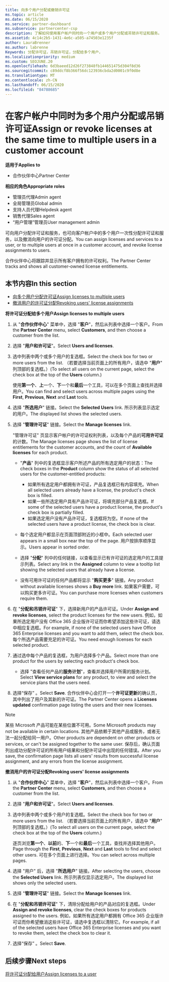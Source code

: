 ```yaml
---
title: 向多个用户分配或撤销许可证
ms.topic: article
ms.date: 06/15/2020
ms.service: partner-dashboard
ms.subservice: partnercenter-csp
description: 了解如何使用客户帐户同时向一个用户或多个用户分配或吊销许可证和服务。
ms.assetid: 4c14c2b5-1431-4e6c-a505-a74503e1235f
author: LauraBrenner
ms.author: labrenne
Keywords: 分配许可证，吊销许可证，分配给多个用户，
ms.localizationpriority: medium
ms.custom: SEOJUNE.20
ms.openlocfilehash: 6d3baeed12d26f273848fb144651475d304f8d36
ms.sourcegitcommit: c89ddcf8b366f56dc123936cbda2d0001c9f0d8e
ms.translationtype: MT
ms.contentlocale: zh-CN
ms.lasthandoff: 06/15/2020
ms.locfileid: "84788685"
---
```

# <a name="assign-or-revoke-licenses-at-the-same-time-to-multiple-users-in-a-customer-account"></a><span data-ttu-id="eb08c-104">在客户帐户中同时为多个用户分配或吊销许可证</span><span class="sxs-lookup"><span data-stu-id="eb08c-104">Assign or revoke licenses at the same time to multiple users in a customer account</span></span>

<span data-ttu-id="eb08c-105">**适用于**</span><span class="sxs-lookup"><span data-stu-id="eb08c-105">**Applies to**</span></span>

- <span data-ttu-id="eb08c-106">合作伙伴中心</span><span class="sxs-lookup"><span data-stu-id="eb08c-106">Partner Center</span></span>

<span data-ttu-id="eb08c-107">**相应的角色**</span><span class="sxs-lookup"><span data-stu-id="eb08c-107">**Appropriate roles**</span></span>

- <span data-ttu-id="eb08c-108">管理员代理</span><span class="sxs-lookup"><span data-stu-id="eb08c-108">Admin agent</span></span>
- <span data-ttu-id="eb08c-109">全局管理员</span><span class="sxs-lookup"><span data-stu-id="eb08c-109">Global admin</span></span>
- <span data-ttu-id="eb08c-110">支持人员代理</span><span class="sxs-lookup"><span data-stu-id="eb08c-110">Helpdesk agent</span></span>
- <span data-ttu-id="eb08c-111">销售代理</span><span class="sxs-lookup"><span data-stu-id="eb08c-111">Sales agent</span></span>
- <span data-ttu-id="eb08c-112">“用户管理”管理员</span><span class="sxs-lookup"><span data-stu-id="eb08c-112">User management admin</span></span>

<span data-ttu-id="eb08c-113">可向用户分配许可证和服务，也可向客户帐户中的多个用户一次性分配许可证和服务，以及撤消向用户的许可证分配。</span><span class="sxs-lookup"><span data-stu-id="eb08c-113">You can assign licenses and services to a user, or to multiple users at once in a customer account, and revoke license assignments to users.</span></span>

<span data-ttu-id="eb08c-114">合作伙伴中心将跟踪并显示所有客户拥有的许可权利。</span><span class="sxs-lookup"><span data-stu-id="eb08c-114">The Partner Center tracks and shows all customer-owned license entitlements.</span></span>

## <a name="in-this-section"></a><span data-ttu-id="eb08c-115">本节内容</span><span class="sxs-lookup"><span data-stu-id="eb08c-115">In this section</span></span>


- [<span data-ttu-id="eb08c-116">向多个用户分配许可证</span><span class="sxs-lookup"><span data-stu-id="eb08c-116">Assign licenses to multiple users</span></span>](#assign-licenses-to-groups)
- [<span data-ttu-id="eb08c-117">撤消用户的许可证分配</span><span class="sxs-lookup"><span data-stu-id="eb08c-117">Revoking users' license assignments</span></span>](#revoking-licenses)

<a href="" id="assign-licenses-to-groups"></a>
<span data-ttu-id="eb08c-118">**将许可证分配给多个用户**</span><span class="sxs-lookup"><span data-stu-id="eb08c-118">**Assign licenses to multiple users**</span></span>

1. <span data-ttu-id="eb08c-119">从 "**合作伙伴中心**" 菜单中，选择 "**客户**"，然后从列表中选择一个客户。</span><span class="sxs-lookup"><span data-stu-id="eb08c-119">From the **Partner Center** menu, select **Customers**, and then choose a customer from the list.</span></span>

2. <span data-ttu-id="eb08c-120">选择 "**用户和许可证**"。</span><span class="sxs-lookup"><span data-stu-id="eb08c-120">Select **Users and licenses**.</span></span>

3. <span data-ttu-id="eb08c-121">选中列表中两个或多个用户的复选框。</span><span class="sxs-lookup"><span data-stu-id="eb08c-121">Select the check box for two or more users from the list.</span></span> <span data-ttu-id="eb08c-122">（若要选择当前页面上的所有用户，请选中 "**用户**" 列顶部的复选框。）</span><span class="sxs-lookup"><span data-stu-id="eb08c-122">(To select all users on the current page, select the check box at the top of the **Users** column.)</span></span>

    <span data-ttu-id="eb08c-123">使用**第一个**、**上**一个、**下**一个和**最后**一个工具，可以在多个页面上查找并选择用户。</span><span class="sxs-lookup"><span data-stu-id="eb08c-123">You can find and select users across multiple pages using the **First**, **Previous**, **Next** and **Last** tools.</span></span>

4. <span data-ttu-id="eb08c-124">选择 "**所选用户**" 链接。</span><span class="sxs-lookup"><span data-stu-id="eb08c-124">Select the **Selected Users** link.</span></span> <span data-ttu-id="eb08c-125">所示列表显示选定的用户。</span><span class="sxs-lookup"><span data-stu-id="eb08c-125">The displayed list shows the selected users.</span></span>

5. <span data-ttu-id="eb08c-126">选择 "**管理许可证**" 链接。</span><span class="sxs-lookup"><span data-stu-id="eb08c-126">Select the **Manage licenses** link.</span></span>

    <span data-ttu-id="eb08c-127">"管理许可证" 页显示客户帐户的许可证权利列表，以及每个产品的**可用许可证**的计数。</span><span class="sxs-lookup"><span data-stu-id="eb08c-127">The Manage licenses page shows the list of license entitlements for the customer accounts, and the count of **Available licenses** for each product.</span></span>

    -   <span data-ttu-id="eb08c-128">"**产品**" 列中的复选框显示客户所述产品的所有选定用户的状态：</span><span class="sxs-lookup"><span data-stu-id="eb08c-128">The check boxes in the **Product** column show the status of all selected users for the customer-entitled products:</span></span>

        -   <span data-ttu-id="eb08c-129">如果所有选定用户都拥有许可证，产品复选框已有内容填充。</span><span class="sxs-lookup"><span data-stu-id="eb08c-129">When all selected users already have a license, the product's check box is filled.</span></span>
        -   <span data-ttu-id="eb08c-130">如果一些所选定用户具有产品许可证，将填充部分产品复选框。</span><span class="sxs-lookup"><span data-stu-id="eb08c-130">If some of the selected users have a product license, the product's check box is partially filled.</span></span>
        -   <span data-ttu-id="eb08c-131">如果选定用户没有产品许可证，复选框将为空。</span><span class="sxs-lookup"><span data-stu-id="eb08c-131">If none of the selected users have a product license, the check box is clear.</span></span>
    -   <span data-ttu-id="eb08c-132">每个选定用户都显示在页面顶部附近的小框中。</span><span class="sxs-lookup"><span data-stu-id="eb08c-132">Each selected user appears in a small box near the top of the page.</span></span> <span data-ttu-id="eb08c-133">用户按排序顺序显示。</span><span class="sxs-lookup"><span data-stu-id="eb08c-133">Users appear in sorted order.</span></span>

    -   <span data-ttu-id="eb08c-134">选择 "**分配**" 列中的任何链接，以查看显示已有许可证的选定用户的工具提示列表。</span><span class="sxs-lookup"><span data-stu-id="eb08c-134">Select any link in the **Assigned** column to view a tooltip list showing the selected users that already have a license.</span></span>

    -   <span data-ttu-id="eb08c-135">没有可用许可证的任何产品都将显示 "**购买更多**" 链接。</span><span class="sxs-lookup"><span data-stu-id="eb08c-135">Any product without available licenses shows a **Buy more** link.</span></span> <span data-ttu-id="eb08c-136">如果客户需要，可以购买更多许可证。</span><span class="sxs-lookup"><span data-stu-id="eb08c-136">You can purchase more licenses when customers require them.</span></span>

6.  <span data-ttu-id="eb08c-137">在 "**分配和吊销许可证**" 下，选择新用户的产品许可证。</span><span class="sxs-lookup"><span data-stu-id="eb08c-137">Under **Assign and revoke licenses**, select the product licenses for the new users.</span></span> <span data-ttu-id="eb08c-138">例如，如果所选定用户没有 Office 365 企业版许可证而你希望添加这些许可证，请选中相应复选框。</span><span class="sxs-lookup"><span data-stu-id="eb08c-138">For example, if none of the selected users have Office 365 Enterprise licenses and you want to add them, select the check box.</span></span> <span data-ttu-id="eb08c-139">每个所选产品需要充足的许可证。</span><span class="sxs-lookup"><span data-stu-id="eb08c-139">You need enough licenses for each selected product.</span></span>

7. <span data-ttu-id="eb08c-140">通过选中每个产品的复选框，为用户选择多个产品。</span><span class="sxs-lookup"><span data-stu-id="eb08c-140">Select more than one product for the users by selecting each product's check box.</span></span>
    -   <span data-ttu-id="eb08c-141">选择 "查看任何产品的**服务计划**"，查看并选择用户所需的服务计划。</span><span class="sxs-lookup"><span data-stu-id="eb08c-141">Select **View service plans** for any product, to view and select the service plans that the users need.</span></span>

8. <span data-ttu-id="eb08c-142">选择“保存” 。</span><span class="sxs-lookup"><span data-stu-id="eb08c-142">Select **Save**.</span></span> <span data-ttu-id="eb08c-143">合作伙伴中心会打开一个**许可证更新**的确认页，其中列出了用户及其新的许可证。</span><span class="sxs-lookup"><span data-stu-id="eb08c-143">The Partner Center opens a **Licenses updated** confirmation page listing the users and their new licenses.</span></span>

>[!NOTE]
><span data-ttu-id="eb08c-144">某些 Microsoft 产品可能在某些位置不可用。</span><span class="sxs-lookup"><span data-stu-id="eb08c-144">Some Microsoft products may not be available in certain locations.</span></span> <span data-ttu-id="eb08c-145">其他产品依赖于其他产品或服务，或者无法一起分配给同一用户。</span><span class="sxs-lookup"><span data-stu-id="eb08c-145">Other products are dependent on other products or services, or can't be assigned together to the same user.</span></span> <span data-ttu-id="eb08c-146">保存后，确认页面列出成功分配许可证的所有用户结果和分配许可证中出现的任何错误。</span><span class="sxs-lookup"><span data-stu-id="eb08c-146">After you save, the confirmation page lists all users' results from successful license assignment, and any errors from the license assignment.</span></span>


<a href="" id="revoking-licenses"></a>
<span data-ttu-id="eb08c-147">**撤消用户的许可证分配**</span><span class="sxs-lookup"><span data-stu-id="eb08c-147">**Revoking users' license assignments**</span></span>

1. <span data-ttu-id="eb08c-148">从 "**合作伙伴中心**" 菜单中，选择 "**客户**"，然后从列表中选择一个客户。</span><span class="sxs-lookup"><span data-stu-id="eb08c-148">From the **Partner Center** menu, select **Customers**, and then choose a customer from the list.</span></span>

2. <span data-ttu-id="eb08c-149">选择 "**用户和许可证**"。</span><span class="sxs-lookup"><span data-stu-id="eb08c-149">Select **Users and licenses**.</span></span>

3. <span data-ttu-id="eb08c-150">选中列表中两个或多个用户的复选框。</span><span class="sxs-lookup"><span data-stu-id="eb08c-150">Select the check box for two or more users from the list.</span></span> <span data-ttu-id="eb08c-151">（若要选择当前页面上的所有用户，请选中 "**用户**" 列顶部的复选框。）</span><span class="sxs-lookup"><span data-stu-id="eb08c-151">(To select all users on the current page, select the check box at the top of the **Users** column.)</span></span>

    <span data-ttu-id="eb08c-152">逐页浏览**第一个**、**以前**的、**下**一个和**最后**一个工具，查找并选择其他用户。</span><span class="sxs-lookup"><span data-stu-id="eb08c-152">Page through the **First**, **Previous**, **Next** and **Last** tools to find and select other users.</span></span> <span data-ttu-id="eb08c-153">可在多个页面上进行选择。</span><span class="sxs-lookup"><span data-stu-id="eb08c-153">You can select across multiple pages.</span></span>

4. <span data-ttu-id="eb08c-154">选择 "用户" 后，选择 "**所选用户**" 链接。</span><span class="sxs-lookup"><span data-stu-id="eb08c-154">After selecting the users, choose the **Selected Users** link.</span></span> <span data-ttu-id="eb08c-155">所示列表仅显示选定用户。</span><span class="sxs-lookup"><span data-stu-id="eb08c-155">The displayed list shows only the selected users.</span></span>

5. <span data-ttu-id="eb08c-156">选择 "**管理许可证**" 链接。</span><span class="sxs-lookup"><span data-stu-id="eb08c-156">Select the **Manage licenses** link.</span></span>

6. <span data-ttu-id="eb08c-157">在 "**分配和吊销许可证**" 下，清除分配给用户的产品对应的复选框。</span><span class="sxs-lookup"><span data-stu-id="eb08c-157">Under **Assign and revoke licenses**, clear the check boxes for products assigned to the users.</span></span> <span data-ttu-id="eb08c-158">例如，如果所有选定用户都拥有 Office 365 企业版许可证而你希望撤消这些许可证，请选中复选框以清除它。</span><span class="sxs-lookup"><span data-stu-id="eb08c-158">For example, if all of the selected users have Office 365 Enterprise licenses and you want to revoke them, select the check box to clear it.</span></span>

7. <span data-ttu-id="eb08c-159">选择“保存” 。</span><span class="sxs-lookup"><span data-stu-id="eb08c-159">Select **Save**.</span></span>

## <a name="next-steps"></a><span data-ttu-id="eb08c-160">后续步骤</span><span class="sxs-lookup"><span data-stu-id="eb08c-160">Next steps</span></span>

[<span data-ttu-id="eb08c-161">将许可证分配给用户</span><span class="sxs-lookup"><span data-stu-id="eb08c-161">Assign licenses to a user</span></span>](assign-licenses-to-users.md)
